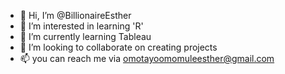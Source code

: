 - 👋 Hi, I’m @BillionaireEsther
- 👀 I’m interested in learning 'R'
- 🌱 I’m currently learning Tableau
- 💞️ I’m looking to collaborate on creating projects
- 📫 you can reach me via omotayoomomuleesther@gmail.com

<!---
BillionaireEsther/BillionaireEsther is a ✨ special ✨ repository because its `README.md` (this file) appears on your GitHub profile.
You can click the Preview link to take a look at your changes.
--->
